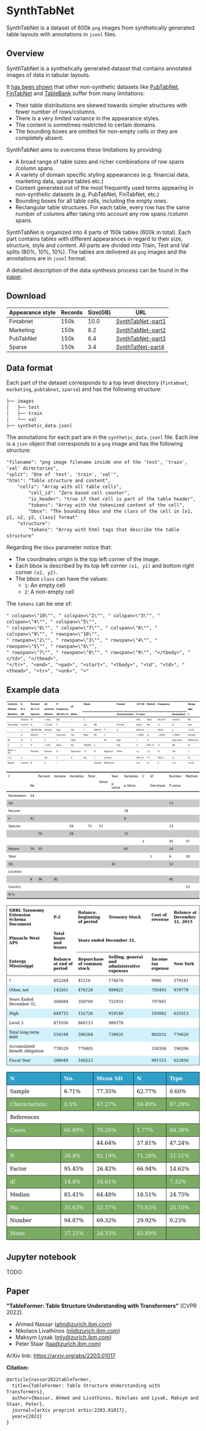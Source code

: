 # SynthTabNet

SynthTabNet is a dataset of 600k `png` images from synthetically generated table layouts with annotations in `jsonl` files.


## Overview

SynthTabNet is a synthetically generated dataset that contains annotated images of data in tabular layouts.

It [has been shown](https://arxiv.org/abs/2203.01017) that other non-synthetic datasets like [PubTabNet](https://developer.ibm.com/exchanges/data/all/pubtabnet/), [FinTabNet](https://developer.ibm.com/exchanges/data/all/fintabnet/) and [TableBank](https://doc-analysis.github.io/tablebank-page/index.html) suffer from many limitations:

- Their table distributions are skewed towards simpler structures with fewer number of rows/columns.
- There is a very limited variance in the appearance styles.
- The content is sometimes restricted to certain domains.
- The bounding boxes are omitted for non-empty cells or they are completely absent.

SynthTabNet aims to overcome these limitations by providing:

- A broad range of table sizes and richer combinations of row spans /column spans.
- A variety of domain specific styling appearances (e.g. financial data, marketing data, sparse tables etc.)
- Content generated out of the most frequently used terms appearing in non-synthetic datasets (e.g. PubTabNet, FinTabNet, etc.)
- Bounding boxes for all table cells, including the empty ones.
- Rectangular table structures. For each table, every row has the same number of columns after taking into account any row spans /column spans.

SynthTabNet is organized into 4 parts of 150k tables (600k in total). Each part contains tables with different appearances in regard to their size, structure, style and content. All parts are divided into Train, Test and Val splits (80%, 10%, 10%). The tables are delivered as `png` images and the annotations are in `jsonl` format.

A detailed description of the data synthesis process can be found in the [paper](https://arxiv.org/abs/2203.01017).


## Download

| Appearance style | Records | Size(GB) | URL    |
|------------------|---------|----------|--------|
| Fintabnet        | 150k    | 10.0     | [SynthTabNet-part1](https://s3.eu-de.cloud-object-storage.appdomain.cloud:443/synthtabnet-public/fintabnet.zip?X-Amz-Algorithm=AWS4-HMAC-SHA256&X-Amz-Credential=6e4879c59d91496a9e8f6ff98775abf2%2F20220307%2Fus-south%2Fs3%2Faws4_request&X-Amz-Date=20220307T165504Z&X-Amz-Expires=31536000&X-Amz-SignedHeaders=host&X-Amz-Signature=dd27cb9cfd0d89289b2c5329fc7fd34e9d0e6861d197c43d67ac0b265d06d91c)|
| Marketing        | 150k    | 8.2      | [SynthTabNet-part2](https://s3.eu-de.cloud-object-storage.appdomain.cloud:443/synthtabnet-public/marketing.zip?X-Amz-Algorithm=AWS4-HMAC-SHA256&X-Amz-Credential=6e4879c59d91496a9e8f6ff98775abf2%2F20220307%2Fus-south%2Fs3%2Faws4_request&X-Amz-Date=20220307T165636Z&X-Amz-Expires=31536000&X-Amz-SignedHeaders=host&X-Amz-Signature=cdca60e7f5189e3d23fc4713357bc44e996e16f02dbc75bd8b5c64541f39899e) |
| PubTabNet        | 150k    | 6.4      | [SynthTabNet-part3](https://s3.eu-de.cloud-object-storage.appdomain.cloud:443/synthtabnet-public/pubtabnet.zip?X-Amz-Algorithm=AWS4-HMAC-SHA256&X-Amz-Credential=6e4879c59d91496a9e8f6ff98775abf2%2F20220307%2Fus-south%2Fs3%2Faws4_request&X-Amz-Date=20220307T165715Z&X-Amz-Expires=31536000&X-Amz-SignedHeaders=host&X-Amz-Signature=fb43cbf0ede412708710309f9b31c5d6f83b526bb1ffdbb3a525d3502ea9b3cb) |
| Sparse           | 150k    | 3.4      | [SynthTatNet-part4](https://s3.eu-de.cloud-object-storage.appdomain.cloud:443/synthtabnet-public/sparse.zip?X-Amz-Algorithm=AWS4-HMAC-SHA256&X-Amz-Credential=6e4879c59d91496a9e8f6ff98775abf2%2F20220307%2Fus-south%2Fs3%2Faws4_request&X-Amz-Date=20220307T165758Z&X-Amz-Expires=31536000&X-Amz-SignedHeaders=host&X-Amz-Signature=d39e17be67da747dc5c953b90dfca560f2caec2d8f3450de974bff9d46d1a40a) |


## Data format

Each part of the dataset corresponds to a top level directory (`fintabnet`, `marketing`, `pubtabnet`, `sparse`) and has the following structure:

```
├── images
│   ├── test
│   ├── train
│   └── val
├── synthetic_data.jsonl
```

The annotations for each part are in the `synthetic_data.jsonl` file. Each line is a `json` object that corresponds to a `png` image and has the following structure:

```
"filename": "png image filename inside one of the 'test', 'train', 'val' directories",
"split": "One of 'test', 'train', 'val'",
"html": "Table structure and content",
    "cells": "Array with all table cells",
        "cell_id": "Zero based cell counter",
        "is_header": "true if that cell is part of the table header",
        "tokens": "Array with the tokenized content of the cell",
        "bbox": "The bounding bbox and the class of the cell in [x1, y1, x2, y2, class] format"
    "structure":
        "tokens": "Array with html tags that describe the table structure"
```

Regarding the `bbox` parameter notice that:

- The coordinates origin is the top left corner of the image.
- Each bbox is described by its top left corner `(x1, y1)` and bottom right corner `(x2, y2)`.
- The bbox `class` can have the values:
  - `1`: An empty cell
  - `2`: A non-empty cell

The `tokens` can be one of:

```
" colspan=\"10\"", " colspan=\"2\"", " colspan=\"3\"", " colspan=\"4\"", " colspan=\"5\"",
" colspan=\"6\"", " colspan=\"7\"", " colspan=\"8\"", " colspan=\"9\"", " rowspan=\"10\"",
" rowspan=\"2\"", " rowspan=\"3\"", " rowspan=\"4\"", " rowspan=\"5\"", " rowspan=\"6\"",
" rowspan=\"7\"", " rowspan=\"8\"", " rowspan=\"9\"", "</tbody>", "</td>", "</thead>",
"</tr>", "<end>", "<pad>", "<start>", "<tbody>", "<td", "<td>", "<thead>", "<tr>", "<unk>", ">"
```


## Example data

![pubtabnet](pics/image_000005_1634629104.274936.png)

![sparse](pics/image_000005_1634629370.551275.png)

![fintabnet](pics/image_000014_1634629328.541362.png)

![marketing](pics/image_000024_1634629424.186544.png)


## Jupyter notebook

TODO


## Paper

**"TableFormer: Table Structure Understanding with Transformers"** (CVPR 2022).
- Ahmed Nassar (ahn@zurich.ibm.com)
- Nikolaos Livathinos (nli@zurich.ibm.com)
- Maksym Lysak (mly@zurich.ibm.com)
- Peter Staar (taa@zurich.ibm.com)

ArXiv link: https://arxiv.org/abs/2203.01017

**Citation:**

```
@article{nassar2022tableformer,
  title={TableFormer: Table Structure Understanding with Transformers},
  author={Nassar, Ahmed and Livathinos, Nikolaos and Lysak, Maksym and Staar, Peter},
  journal={arXiv preprint arXiv:2203.01017},
  year={2022}
}
```
